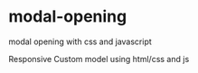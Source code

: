 # modal-opening
modal opening with css and javascript

Responsive Custom model using html/css and js

